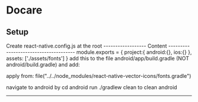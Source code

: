 # Docare
## Setup
 Create react-native.config.js  at the root 
------------------ Content --------------------------------------
module.exports = {
    project:{
        android:{},
        ios:{}
    },
    assets: ['./assets/fonts']
}
add this to the file  android/app/build.gradle (NOT android/build.gradle) and add:

apply from: file("../../node_modules/react-native-vector-icons/fonts.gradle")
 
 navigate to android by cd android run
 ./gradlew clean to clean android

------------------------------------------------------------------